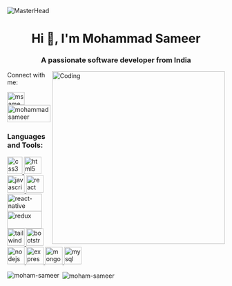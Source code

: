 ![MasterHead](https://theacemakers.com/wp-content/uploads/2020/05/coustom-web.gif)
<h1 align="center">Hi 👋, I'm Mohammad Sameer</h1>
<h3 align="center">A passionate software developer from India</h3>
<img align="right" alt="Coding" width="400" src="https://cdn.dribbble.com/users/1162077/screenshots/3848914/programmer.gif")
- 📫 How to reach me **ms4492222@gmail.com**

<h3 align="left">Connect with me:</h3>
<p align="left">
<a href="https://twitter.com/msameersheikh__" target="blank"><img align="center" src="https://static.vecteezy.com/system/resources/previews/042/148/611/non_2x/new-twitter-x-logo-twitter-icon-x-social-media-icon-free-png.png" alt="msameersheikh__" height="30" width="40" /></a>
<a href="https://www.linkedin.com/in/mohammad-sameer-71396621b/" target="_blank"><img align="center" src="https://logos-download.com/wp-content/uploads/2016/03/LinkedIn_Logo_2019.png" alt="mohammad sameer" height="40" width="100" /></a>

</p>


<h3 align="left">Languages and Tools:</h3>
<p align="left"> <a href="https://www.w3schools.com/css/" target="_blank" rel="noreferrer"> <img src="https://upload.wikimedia.org/wikipedia/commons/thumb/d/d5/CSS3_logo_and_wordmark.svg/1452px-CSS3_logo_and_wordmark.svg.png" alt="css3" width="35" height="40"/> </a> <a href="https://www.w3.org/html/" target="_blank" rel="noreferrer"> <img src="https://upload.wikimedia.org/wikipedia/commons/thumb/6/61/HTML5_logo_and_wordmark.svg/512px-HTML5_logo_and_wordmark.svg.png?20170517184425" alt="html5" width="40" height="40"/> </a> <a href="https://developer.mozilla.org/en-US/docs/Web/JavaScript" target="_blank" rel="noreferrer"> <img src="https://upload.wikimedia.org/wikipedia/commons/6/6a/JavaScript-logo.png" alt="javascript" width="40" height="40"/>  
 <img src="https://cdn4.iconfinder.com/data/icons/logos-3/600/React.js_logo-512.png" alt="react" width="40" height="40"/> </a>
  <a href="https://react-native.com" target="_blank" rel="noreferrer"> <img src="https://hyno.co/images/Blogs/2023-06-13-150446-1686825833778-compressed.png" alt="react-native" width="80" height="40"/> </a>
 <a href="https://redux.js.org" target="_blank" rel="noreferrer"> <img src="https://typeofnan.dev/static/7d24a5049765ab5e2d535e571def080e/c1b63/redux.png" alt="redux" width="80" height="40"/> </a> <a href="https://tailwindcss.com/" target="_blank" rel="noreferrer"> <img src="https://www.vectorlogo.zone/logos/tailwindcss/tailwindcss-icon.svg" alt="tailwind" width="40" height="40"/> </a> 
<a href="https://getbootstrap.com" target="_blank" rel="noreferrer"> <img src="https://w7.pngwing.com/pngs/628/224/png-transparent-bootstrap-plain-wordmark-logo-icon.png" alt="bootstrap" width="40" height="40"/> </a> <a href="https://reactjs.org/" target="_blank" rel="noreferrer">
<a href="https://nodejs.com/" target="_blank" rel="noreferrer"> <img src="https://encrypted-tbn0.gstatic.com/images?q=tbn:ANd9GcSHMTafBeJ-VJ9hVJbIxAjprXT7wvwGbIVQpA&s" alt="nodejs" width="40" height="40"/> </a>
<a href="https://express.com/" target="_blank" rel="noreferrer"> <img src="https://w7.pngwing.com/pngs/212/722/png-transparent-web-development-express-js-javascript-software-framework-laravel-world-wide-web-purple-blue-text.png" alt="express" width="40" height="40"/> </a>
 <a href="https://mongodb.com/" target="_blank" rel="noreferrer"> <img src="https://encrypted-tbn0.gstatic.com/images?q=tbn:ANd9GcTAGnTL2T8pjRFgzqIxRE19EKDgvzXAgnO7tg&s" alt="mongodb" width="40" height="40"/> </a>
 <a href="https://mysql.com/" target="_blank" rel="noreferrer"> <img src="https://e7.pngegg.com/pngimages/747/798/png-clipart-mysql-mysql.png" alt="mysql" width="40" height="40"/> </a>
</p>

<p><img align="left" src="https://github-readme-stats.vercel.app/api/top-langs?username=moham-sameer&show_icons=true&locale=en&layout=compact" alt="moham-sameer" /></p>

<p>&nbsp;<img align="center" src="https://github-readme-stats.vercel.app/api?username=moham-sameer&show_icons=true&locale=en" alt="moham-sameer" /></p>
